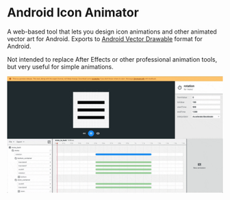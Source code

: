 # Android Icon Animator

A web-based tool that lets you design icon animations and other animated vector art for Android.
Exports to [Android Vector Drawable](https://developer.android.com/reference/android/graphics/drawable/AnimatedVectorDrawable.html)
format for Android.

Not intended to replace After Effects or other professional animation tools, but very useful for
simple animations.

![Screen capture of tool](art/screencap.gif)
